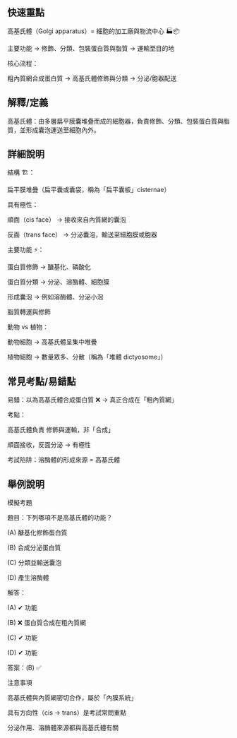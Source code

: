 ## 快速重點

高基氏體（Golgi apparatus）= 細胞的加工廠與物流中心 🏭📦

主要功能 → 修飾、分類、包裝蛋白質與脂質 → 運輸至目的地

核心流程：

粗內質網合成蛋白質 → 高基氏體修飾與分類 → 分泌/胞器配送


## 解釋/定義

高基氏體：由多層扁平膜囊堆疊而成的細胞器，負責修飾、分類、包裝蛋白質與脂質，並形成囊泡運送至細胞內外。


## 詳細說明

結構 🏗️：

扁平膜堆疊（扁平囊或囊袋，稱為「扁平囊板」cisternae）

具有極性：

順面（cis face） → 接收來自內質網的囊泡

反面（trans face） → 分泌囊泡，輸送至細胞膜或胞器

主要功能 ⚡：

蛋白質修飾 → 醣基化、磷酸化

蛋白質分類 → 分泌、溶酶體、細胞膜

形成囊泡 → 例如溶酶體、分泌小泡

脂質轉運與修飾

動物 vs 植物：

動物細胞 → 高基氏體呈集中堆疊

植物細胞 → 數量眾多、分散（稱為「堆體 dictyosome」）


## 常見考點/易錯點

易錯：以為高基氏體合成蛋白質 ❌ → 真正合成在「粗內質網」

考點：

高基氏體負責 修飾與運輸，非「合成」

順面接收，反面分泌 → 有極性

考試陷阱：溶酶體的形成來源 = 高基氏體


## 舉例說明

模擬考題

題目：下列哪項不是高基氏體的功能？

(A) 醣基化修飾蛋白質

(B) 合成分泌蛋白質

(C) 分類並輸送囊泡

(D) 產生溶酶體

解答：

(A) ✔ 功能

(B) ❌ 蛋白質合成在粗內質網

(C) ✔ 功能

(D) ✔ 功能

答案：(B) ✅

注意事項

高基氏體與內質網密切合作，屬於「內膜系統」

具有方向性（cis → trans）是考試常問重點

分泌作用、溶酶體來源都與高基氏體有關
